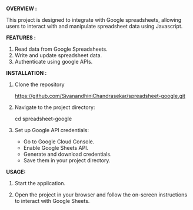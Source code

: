 **OVERVIEW :**

This project is designed to integrate with Google spreadsheets, allowing users to interact with and manipulate spreadsheet data using Javascript.

**FEATURES :**
1. Read data from Google Spreadsheets.
2. Write and update spreadsheet data.
3. Authenticate using google APIs.

**INSTALLATION :**

1. Clone the repository

    https://github.com/SivanandhiniChandrasekar/spreadsheet-google.git
2. Navigate to the project directory:

   cd spreadsheet-google

3. Set up Google API credentials:
   - Go to Google Cloud Console.
   - Enable Google Sheets API.
   - Generate and download credentials.
   - Save them in your project directory.
     
**USAGE:**

1. Start the application.
   
2. Open the project in your browser and follow the on-screen instructions to interact with Google Sheets.
